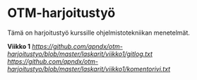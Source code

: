 # OTM-harjoitustyö

Tämä on harjoitustyö kurssille ohjelmistotekniikan menetelmät.

**Viikko 1**
*https://github.com/apndx/otm-harjoitustyo/blob/master/laskarit/viikko1/gitlog.txt*
*https://github.com/apndx/otm-harjoitustyo/blob/master/laskarit/viikko1/komentorivi.txt*

